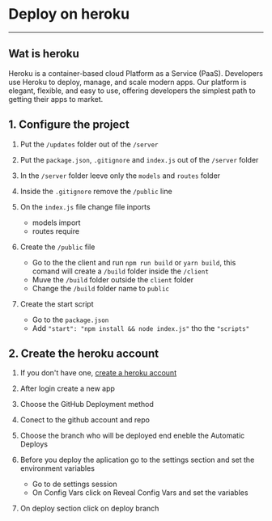 # Deploy on heroku
- - -

## Wat is heroku
Heroku is a container-based cloud Platform as a Service (PaaS). Developers use Heroku to deploy, manage, and scale modern apps. Our platform is elegant, flexible, and easy to use, offering developers the simplest path to getting their apps to market.

## 1. Configure the project

1. Put the `/updates` folder out of the `/server`

2. Put the `package.json`, `.gitignore` and `index.js` out of the `/server` folder

3. In the `/server` folder leeve only the `models` and `routes` folder

4. Inside the `.gitignore` remove the `/public` line 

5. On the `index.js` file change file inports
    - models import 
    - routes require
    
6. Create the `/public` file 
    - Go to the the client and run `npm run build` or `yarn build`, this comand will create a `/build` folder inside the `/client`
    - Muve the `/build` folder outside the `client` folder
    - Change the `/build` folder name to `public`
    
7. Create the start script
    - Go to the `package.json`
    - Add `"start": "npm install && node index.js"` tho the `"scripts"`
    
## 2. Create the heroku account    

1. If you don't have one, [create a heroku account](https://dashboard.heroku.com/)

2. After login create a new app 

3. Choose the GitHub Deployment method

4. Conect to the github account and repo 

5. Choose the branch who will be deployed end eneble the Automatic Deploys

6. Before you deploy the aplication go to the settings section and set the environment variables
    - Go to de settings session 
    - On Config Vars click on Reveal Config Vars and set the variables
    
7. On deploy section click on deploy branch    
